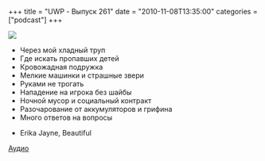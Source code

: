 +++
title = "UWP - Выпуск 261"
date = "2010-11-08T13:35:00"
categories = ["podcast"]
+++

![](https://podcast.umputun.com/images/uwp/uwp261.jpg)


- Через мой хладный труп
- Где искать пропавших детей
- Кровожадная подружка
- Мелкие машинки и страшные звери
- Руками не трогать
- Нападение на игрока без шайбы
- Ночной мусор и социальный контракт
- Разочарование от аккумуляторов и грифина
- Много ответов на вопросы


* Еrika Jayne, Beautiful

[Аудио](http://archive.rucast.net/uwp/media/ump_podcast261.mp3)


<audio src="http://archive.rucast.net/uwp/media/ump_podcast261.mp3" preload="none">